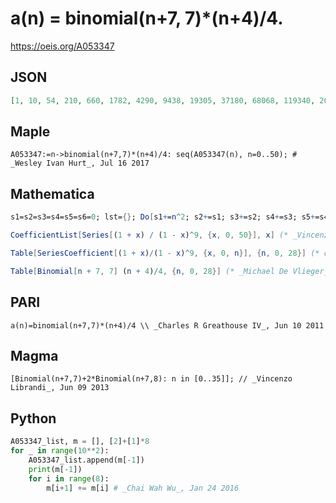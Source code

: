 # a\(n\) \= binomial\(n\+7, 7\)\*\(n\+4\)/4\.
https://oeis.org/A053347
## JSON
```JSON
[1, 10, 54, 210, 660, 1782, 4290, 9438, 19305, 37180, 68068, 119340, 201552, 329460, 523260, 810084, 1225785, 1817046, 2643850, 3782350, 5328180, 7400250, 10145070, 13741650, 18407025, 24402456, 32040360, 41692024, 53796160]
```
## Maple
```Maple
A053347:=n->binomial(n+7,7)*(n+4)/4: seq(A053347(n), n=0..50); # _Wesley Ivan Hurt_, Jul 16 2017
```
## Mathematica
```Mathematica
s1=s2=s3=s4=s5=s6=0; lst={}; Do[s1+=n^2; s2+=s1; s3+=s2; s4+=s3; s5+=s4; s6+=s5; AppendTo[lst,s6],{n,0,7!}]; lst (* _Vladimir Joseph Stephan Orlovsky_, Jan 15 2009 *)
```
```Mathematica
CoefficientList[Series[(1 + x) / (1 - x)^9, {x, 0, 50}], x] (* _Vincenzo Librandi_, Jun 09 2013 *)
```
```Mathematica
Table[SeriesCoefficient[(1 + x)/(1 - x)^9, {x, 0, n}], {n, 0, 28}] (* or *)
```
```Mathematica
Table[Binomial[n + 7, 7] (n + 4)/4, {n, 0, 28}] (* _Michael De Vlieger_, Dec 31 2015 *)
```
## PARI
```PARI
a(n)=binomial(n+7,7)*(n+4)/4 \\ _Charles R Greathouse IV_, Jun 10 2011
```
## Magma
```Magma
[Binomial(n+7,7)+2*Binomial(n+7,8): n in [0..35]]; // _Vincenzo Librandi_, Jun 09 2013
```
## Python
```Python
A053347_list, m = [], [2]+[1]*8
for _ in range(10**2):
    A053347_list.append(m[-1])
    print(m[-1])
    for i in range(8):
        m[i+1] += m[i] # _Chai Wah Wu_, Jan 24 2016
```
